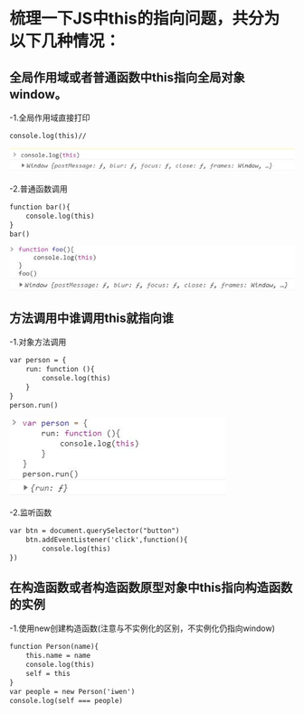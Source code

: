 # 梳理一下JS中this的指向问题，共分为以下几种情况：

## 全局作用域或者普通函数中this指向全局对象window。
-1.全局作用域直接打印

```
console.log(this)//
```
![全局作用域](https://github.com/Mayism/My_blog/blob/master/JPG/this.jpg)

-2.普通函数调用

```
function bar(){
    console.log(this)
}
bar()
```
![普通函数](https://github.com/Mayism/My_blog/blob/master/JPG/%E6%99%AE%E9%80%9A%E5%87%BD%E6%95%B0.jpg)

## 方法调用中谁调用this就指向谁
-1.对象方法调用

```
var person = {
    run: function (){
        console.log(this)
    }
}
person.run()
```
![对象方法调用](https://github.com/Mayism/My_blog/blob/master/JPG/%E5%AF%B9%E8%B1%A1%E6%96%B9%E6%B3%95%E8%B0%83%E7%94%A8.jpg)

-2.监听函数

```
var btn = document.querySelector("button")
    btn.addEventListener('click',function(){
        console.log(this)
})
```

## 在构造函数或者构造函数原型对象中this指向构造函数的实例
-1.使用new创建构造函数(注意与不实例化的区别，不实例化仍指向window)

```
function Person(name){
    this.name = name
    console.log(this)
    self = this
}
var people = new Person('iwen')
console.log(self === people)
```




